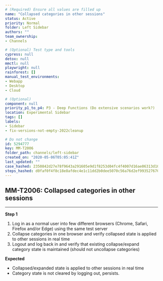 ```yaml
---
# (Required) Ensure all values are filled up
name: "Collapsed categories in other sessions"
status: Active
priority: Normal
folder: Left Sidebar
authors: ""
team_ownership: 
- Channels

# (Optional) Test type and tools
cypress: null
detox: null
mmctl: null
playwright: null
rainforest: []
manual_test_environments: 
- Webapp
- Desktop
- Cloud

# (Optional)
component: null
priority_p1_to_p4: P3 - Deep Functions (Do extensive scenarios work?)
location: Experimental Sidebar
tags: []
labels: 
- Sidebar
- fix-versions-not-empty-2022cleanup

# Do not change
id: 5294777
key: MM-T2006
folder_path: channels/left-sidebar
created_on: "2020-05-06T05:05:41Z"
last_updated: ""
case_hashed: 2350842d27e78f9643a291605e9d1f8253d04fc4f4007d16ae06313d10c9f7e4665ca3f0c1a0a0e35e929395004652df
steps_hashed: d0faf0f4f8c18e8afdec4e1c11dd2b0dee5070c56a76d2ef99352767016f1fbc91cd31e1380097b051360f43f868402e
---
```


## MM-T2006: Collapsed categories in other sessions

---

**Step 1**

1. Log in as a normal user into few different browsers (Chrome, Safari, Firefox and/or Edge) using the same test server
2. Collapse categories in one browser and verify collapsed state is applied to other sessions in real time
3. Logout and log back in and verify that existing collapse/expand category state is maintained (should not uncollapse categories)

**Expected**

- Collapsed/expanded state is applied to other sessions in real time
- Category state is not cleared by logging out, persists.
